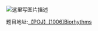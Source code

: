 ![这里写图片描述](http://img.blog.csdn.net/20160721162347103)


题目地址:[【POJ】[1006]Biorhythms](http://poj.org/problem?id=1006)